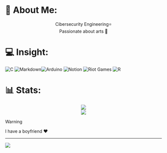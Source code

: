 # 💫 About Me:
<div align="center">

Cibersecurity Engineering⭐<br> Passionate about arts 🎨<br>

</div>

# 💻 Insight:
![C](https://img.shields.io/badge/c-%2300599C.svg?style=for-the-badge&logo=c&logoColor=white)  ![Markdown](https://img.shields.io/badge/markdown-%23000000.svg?style=for-the-badge&logo=markdown&logoColor=white)![Arduino](https://img.shields.io/badge/-Arduino-00979D?style=for-the-badge&logo=Arduino&logoColor=white)  ![Notion](https://img.shields.io/badge/Notion-%23000000.svg?style=for-the-badge&logo=notion&logoColor=white)  ![Riot Games](https://img.shields.io/badge/riotgames-D32936.svg?style=for-the-badge&logo=riotgames&logoColor=white)  ![R](https://img.shields.io/badge/R-276DC3?style=for-the-badge&logo=r&logoColor=white)

# 📊 Stats:
<div align="center">
  
![](https://nirzak-streak-stats.vercel.app/?user=iness-1810&theme=transparent&hide_border=true)<br/>
![](https://github-readme-stats.vercel.app/api/top-langs/?username=iness-1810&theme=transparent&hide_border=true&include_all_commits=false&count_private=false&layout=compact)

</div>

> [!WARNING]
> I have a boyfriend ❤️





---
[![](https://visitcount.itsvg.in/api?id=iness-1810&icon=0&color=0)](https://visitcount.itsvg.in)



<!-- Proudly created with GPRM ( https://gprm.itsvg.in ) -->
